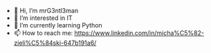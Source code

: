 - 👋 Hi, I’m mrG3ntl3man
- 👀 I’m interested in IT 
- 🌱 I’m currently learning Python
- 📫 How to reach me:
     https://www.linkedin.com/in/micha%C5%82-zieli%C5%84ski-647b191a6/
     
